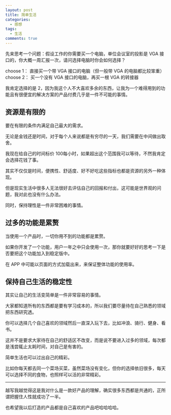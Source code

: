 ```yaml
---
layout: post
title: 简单生活
categories: 
  - 感想
tags:
  - 生活
comments: true
---
```


先来思考一个问题：假设工作的你需要买一个电脑，单位会议室的投影是 VGA 接口的，你大概一周汇报一次，请问选择电脑时你会如何选择？

choose 1： 直接买一个带 VGA 接口的电脑（但一般带 VGA 的电脑都比较笨重）
choose 2： 买一个没有 VGA 接口的电脑，再买一根 VGA 的转接器


我肯定选择的是 2，因为我这个人不大喜欢多余的东西，让我为一个难得用到的功能且有很便宜的解决方案的产品付费几乎是一件不可能的事情。

## 资源是有限的

要在有限的条件内满足自己最大的需求。

无论是金钱还是时间，对于每个人来说都是有穷尽的一天，我们需要在中间做出取舍。

我现在给自己的时间标价 100每小时，如果超出这个范围我可以等待，不然我肯定会选择花钱了事。

其实不仅仅是时间，便携性、舒适度、好不好吃这些指标也都是资源的另外一种体现。

但是现实生活中很多人无法很好去评估自己的回报和付出，这可能是世界观的问题，我对此也没有什么办法。

同时，保持理性是一件非常困难的事情。

## 过多的功能是累赘

当使用一个产品时，一切你用不到的功能都是累赘。

如果你开发了一个功能，用户一年之中只会使用一次，那你就要好好的思考一下是否要把这个功能加入到稳定版中。

在 APP 中可能以页面的方式加载出来，来保证整体功能的使用率。

## 保持自己生活的稳定性

其实让自己的生活变简单是一件非常容易的事情。

大家都知道所有的东西都是要有学习成本的，所以我们要尽量待在自己熟悉的领域把东西研究透。

你可以选择几个自己喜欢的领域然后一直深入玩下去，比如冲浪、骑行、健身、看书。

这并不是要求大家待在自己的舒适区不改变，而是说不要进入过多的领域，每次都是浅尝辄止太耗时间，对自己是有害的。

简单生活也可以过出自己的精彩。

比如你每天都去同一个菜场买菜，虽然菜场没有变化，但你的选择依旧很多，每天可以选择不同的食物，也照样可以活的非常精彩。



---

越写我越觉得这是我对什么是一款好产品的理解，确实很多东西都是共通的，正所谓把握住人性就成功了一半。

也希望我以后打造的产品都是自己喜欢的产品吧哈哈哈哈。


